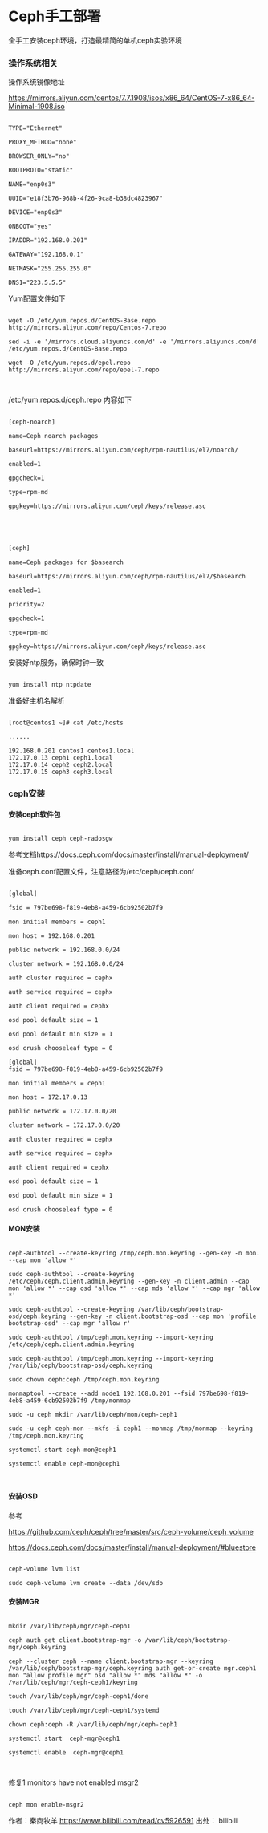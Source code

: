 # Ceph手工部署



全手工安装ceph环境，打造最精简的单机ceph实验环境

### 操作系统相关

操作系统镜像地址



https://mirrors.aliyun.com/centos/7.7.1908/isos/x86_64/CentOS-7-x86_64-Minimal-1908.iso



```

TYPE="Ethernet"

PROXY_METHOD="none"

BROWSER_ONLY="no"

BOOTPROTO="static"

NAME="enp0s3"

UUID="e18f3b76-968b-4f26-9ca8-b38dc4823967"

DEVICE="enp0s3"

ONBOOT="yes"

IPADDR="192.168.0.201"

GATEWAY="192.168.0.1"

NETMASK="255.255.255.0"

DNS1="223.5.5.5"

```



Yum配置文件如下



```

wget -O /etc/yum.repos.d/CentOS-Base.repo http://mirrors.aliyun.com/repo/Centos-7.repo

sed -i -e '/mirrors.cloud.aliyuncs.com/d' -e '/mirrors.aliyuncs.com/d' /etc/yum.repos.d/CentOS-Base.repo

wget -O /etc/yum.repos.d/epel.repo http://mirrors.aliyun.com/repo/epel-7.repo



```



/etc/yum.repos.d/ceph.repo 内容如下



```

[ceph-noarch]

name=Ceph noarch packages

baseurl=https://mirrors.aliyun.com/ceph/rpm-nautilus/el7/noarch/

enabled=1

gpgcheck=1

type=rpm-md

gpgkey=https://mirrors.aliyun.com/ceph/keys/release.asc





[ceph]

name=Ceph packages for $basearch

baseurl=https://mirrors.aliyun.com/ceph/rpm-nautilus/el7/$basearch

enabled=1

priority=2

gpgcheck=1

type=rpm-md

gpgkey=https://mirrors.aliyun.com/ceph/keys/release.asc

```



安装好ntp服务，确保时钟一致



```

yum install ntp ntpdate

```



准备好主机名解析



```

[root@centos1 ~]# cat /etc/hosts

......

192.168.0.201 centos1 centos1.local
172.17.0.13 ceph1 ceph1.local
172.17.0.14 ceph2 ceph2.local
172.17.0.15 ceph3 ceph3.local

```



### ceph安装



#### 安装ceph软件包



```

yum install ceph ceph-radosgw

```



参考文档https://docs.ceph.com/docs/master/install/manual-deployment/

准备ceph.conf配置文件，注意路径为/etc/ceph/ceph.conf



```

[global]

fsid = 797be698-f819-4eb8-a459-6cb92502b7f9

mon initial members = ceph1

mon host = 192.168.0.201

public network = 192.168.0.0/24

cluster network = 192.168.0.0/24

auth cluster required = cephx

auth service required = cephx

auth client required = cephx

osd pool default size = 1

osd pool default min size = 1

osd crush chooseleaf type = 0 

```
```
[global]
fsid = 797be698-f819-4eb8-a459-6cb92502b7f9

mon initial members = ceph1

mon host = 172.17.0.13

public network = 172.17.0.0/20

cluster network = 172.17.0.0/20

auth cluster required = cephx

auth service required = cephx

auth client required = cephx

osd pool default size = 1

osd pool default min size = 1

osd crush chooseleaf type = 0
```


#### MON安装



```

ceph-authtool --create-keyring /tmp/ceph.mon.keyring --gen-key -n mon. --cap mon 'allow *'

sudo ceph-authtool --create-keyring /etc/ceph/ceph.client.admin.keyring --gen-key -n client.admin --cap mon 'allow *' --cap osd 'allow *' --cap mds 'allow *' --cap mgr 'allow *'

sudo ceph-authtool --create-keyring /var/lib/ceph/bootstrap-osd/ceph.keyring --gen-key -n client.bootstrap-osd --cap mon 'profile bootstrap-osd' --cap mgr 'allow r'

sudo ceph-authtool /tmp/ceph.mon.keyring --import-keyring /etc/ceph/ceph.client.admin.keyring

sudo ceph-authtool /tmp/ceph.mon.keyring --import-keyring /var/lib/ceph/bootstrap-osd/ceph.keyring

sudo chown ceph:ceph /tmp/ceph.mon.keyring

monmaptool --create --add node1 192.168.0.201 --fsid 797be698-f819-4eb8-a459-6cb92502b7f9 /tmp/monmap

sudo -u ceph mkdir /var/lib/ceph/mon/ceph-ceph1

sudo -u ceph ceph-mon --mkfs -i ceph1 --monmap /tmp/monmap --keyring /tmp/ceph.mon.keyring

systemctl start ceph-mon@ceph1

systemctl enable ceph-mon@ceph1



```



#### 安装OSD



参考

https://github.com/ceph/ceph/tree/master/src/ceph-volume/ceph_volume

https://docs.ceph.com/docs/master/install/manual-deployment/#bluestore



```

ceph-volume lvm list

sudo ceph-volume lvm create --data /dev/sdb

```



#### 安装MGR



```

mkdir /var/lib/ceph/mgr/ceph-ceph1

ceph auth get client.bootstrap-mgr -o /var/lib/ceph/bootstrap-mgr/ceph.keyring

ceph --cluster ceph --name client.bootstrap-mgr --keyring /var/lib/ceph/bootstrap-mgr/ceph.keyring auth get-or-create mgr.ceph1 mon "allow profile mgr" osd "allow *" mds "allow *" -o /var/lib/ceph/mgr/ceph-ceph1/keyring

touch /var/lib/ceph/mgr/ceph-ceph1/done

touch /var/lib/ceph/mgr/ceph-ceph1/systemd

chown ceph:ceph -R /var/lib/ceph/mgr/ceph-ceph1

systemctl start  ceph-mgr@ceph1

systemctl enable  ceph-mgr@ceph1



```



修复1 monitors have not enabled msgr2



```

ceph mon enable-msgr2

```




作者：秦商牧羊
https://www.bilibili.com/read/cv5926591
出处： bilibili